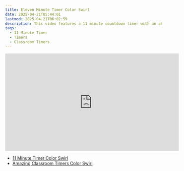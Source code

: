 ```yaml
---
title: Eleven Minute Timer Color Swirl
date: 2025-04-21T05:44:01
lastmod: 2025-04-21T06:02:59
description: This video features a 11 minute countdown timer with an abstract rainbow color swirl animated background.
tags:
  - 11 Minute Timer
  - Timers
  - Classroom Timers
---
```


<div class="iframe-16-9-container">
<iframe class="youTubeIframe" width="560" height="315" src="https://www.youtube.com/embed/54ikAacKD9o" title="YouTube video player" frameborder="0" allow="accelerometer; autoplay; clipboard-write; encrypted-media; gyroscope; picture-in-picture; web-share" allowfullscreen></iframe>
</div>

- [11 Minute Timer Color Swirl](https://youtu.be/54ikAacKD9o)
- [Amazing Classroom Timers Color Swirl](../amazing-classroom-timers-color-swirl.md)
